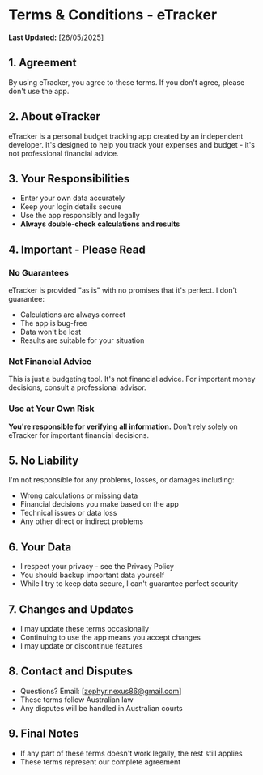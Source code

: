 # Terms & Conditions - eTracker

**Last Updated:** [26/05/2025]

## 1. Agreement
By using eTracker, you agree to these terms. If you don't agree, please don't use the app.

## 2. About eTracker
eTracker is a personal budget tracking app created by an independent developer. It's designed to help you track your expenses and budget - it's not professional financial advice.

## 3. Your Responsibilities
- Enter your own data accurately
- Keep your login details secure
- Use the app responsibly and legally
- **Always double-check calculations and results**

## 4. Important - Please Read

### No Guarantees
eTracker is provided "as is" with no promises that it's perfect. I don't guarantee:
- Calculations are always correct
- The app is bug-free
- Data won't be lost
- Results are suitable for your situation

### Not Financial Advice
This is just a budgeting tool. It's not financial advice. For important money decisions, consult a professional advisor.

### Use at Your Own Risk
**You're responsible for verifying all information.** Don't rely solely on eTracker for important financial decisions.

## 5. No Liability
I'm not responsible for any problems, losses, or damages including:
- Wrong calculations or missing data
- Financial decisions you make based on the app
- Technical issues or data loss
- Any other direct or indirect problems

## 6. Your Data
- I respect your privacy - see the Privacy Policy
- You should backup important data yourself
- While I try to keep data secure, I can't guarantee perfect security

## 7. Changes and Updates
- I may update these terms occasionally
- Continuing to use the app means you accept changes
- I may update or discontinue features

## 8. Contact and Disputes
- Questions? Email: [zephyr.nexus86@gmail.com]
- These terms follow Australian law
- Any disputes will be handled in Australian courts

## 9. Final Notes
- If any part of these terms doesn't work legally, the rest still applies
- These terms represent our complete agreement
